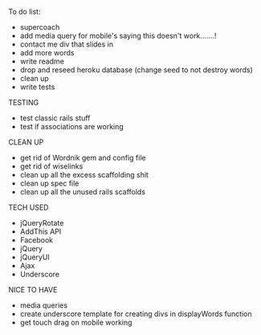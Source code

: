 To do list:
- supercoach
- add media query for mobile's saying this doesn't work.......!
- contact me div that slides in
- add more words
- write readme
- drop and reseed heroku database (change seed to not destroy words)
- clean up
- write tests


TESTING
- test classic rails stuff
- test if associations are working



CLEAN UP 
- get rid of Wordnik gem and config file
- get rid of wiselinks
- clean up all the excess scaffolding shit
- clean up spec file
- clean up all the unused rails scaffolds

TECH USED
- jQueryRotate
- AddThis API
- Facebook
- jQuery
- jQueryUI
- Ajax
- Underscore

NICE TO HAVE
- media queries
- create underscore template for creating divs in displayWords function
- get touch drag on mobile working